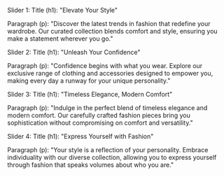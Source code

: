 <!-- slider content -->

Slider 1:
Title (h1):
"Elevate Your Style"

Paragraph (p):
"Discover the latest trends in fashion that redefine your wardrobe. Our curated collection blends comfort and style, ensuring you make a statement wherever you go."

Slider 2:
Title (h1):
"Unleash Your Confidence"

Paragraph (p):
"Confidence begins with what you wear. Explore our exclusive range of clothing and accessories designed to empower you, making every day a runway for your unique personality."

Slider 3:
Title (h1):
"Timeless Elegance, Modern Comfort"

Paragraph (p):
"Indulge in the perfect blend of timeless elegance and modern comfort. Our carefully crafted fashion pieces bring you sophistication without compromising on comfort and versatility."

Slider 4:
Title (h1):
"Express Yourself with Fashion"

Paragraph (p):
"Your style is a reflection of your personality. Embrace individuality with our diverse collection, allowing you to express yourself through fashion that speaks volumes about who you are."
